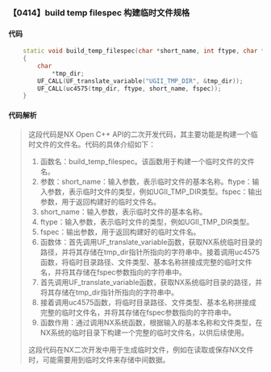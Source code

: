 ### 【0414】build temp filespec 构建临时文件规格

#### 代码

```cpp
    static void build_temp_filespec(char *short_name, int ftype, char *fspec)  
    {  
        char  
            *tmp_dir;  
        UF_CALL(UF_translate_variable("UGII_TMP_DIR", &tmp_dir));  
        UF_CALL(uc4575(tmp_dir, ftype, short_name, fspec));  
    }

```

#### 代码解析

> 这段代码是NX Open C++ API的二次开发代码，其主要功能是构建一个临时文件的文件名。代码的具体介绍如下：
>
> 1. 函数名：build_temp_filespec。该函数用于构建一个临时文件的文件名。
> 2. 参数：short_name：输入参数，表示临时文件的基本名称。ftype：输入参数，表示临时文件的类型，例如UGII_TMP_DIR类型。fspec：输出参数，用于返回构建好的临时文件名。
> 3. short_name：输入参数，表示临时文件的基本名称。
> 4. ftype：输入参数，表示临时文件的类型，例如UGII_TMP_DIR类型。
> 5. fspec：输出参数，用于返回构建好的临时文件名。
> 6. 函数体：首先调用UF_translate_variable函数，获取NX系统临时目录的路径，并将其存储在tmp_dir指针所指向的字符串中。接着调用uc4575函数，将临时目录路径、文件类型、基本名称拼接成完整的临时文件名，并将其存储在fspec参数指向的字符串中。
> 7. 首先调用UF_translate_variable函数，获取NX系统临时目录的路径，并将其存储在tmp_dir指针所指向的字符串中。
> 8. 接着调用uc4575函数，将临时目录路径、文件类型、基本名称拼接成完整的临时文件名，并将其存储在fspec参数指向的字符串中。
> 9. 函数作用：通过调用NX系统函数，根据输入的基本名称和文件类型，在NX系统的临时目录下构建一个完整的临时文件名，以供后续使用。
>
> 这段代码在NX二次开发中用于生成临时文件，例如在读取或保存NX文件时，可能需要用到临时文件来存储中间数据。
>
